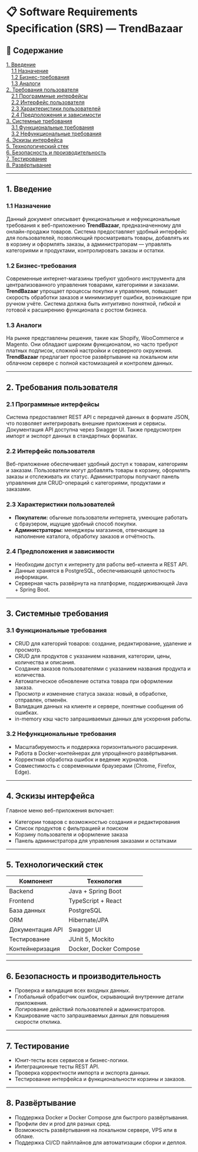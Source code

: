 # 📋 Software Requirements Specification (SRS) — TrendBazaar

## 📑 Содержание
[1. Введение](#1-введение)  
&emsp;[1.1 Назначение](#11-назнaчение)  
&emsp;[1.2 Бизнес-требования](#12-бизнес-требования)  
&emsp;[1.3 Аналоги](#13-аналогии)  
[2. Требования пользователя](#2-требования-пользователя)  
&emsp;[2.1 Программные интерфейсы](#21-программные-интерфейсы)  
&emsp;[2.2 Интерфейс пользователя](#22-интерфейс-пользователя)  
&emsp;[2.3 Характеристики пользователей](#23-характеристики-пользователей)  
&emsp;[2.4 Предположения и зависимости](#24-предположения-и-зависимости)  
[3. Системные требования](#3-системные-требования)  
&emsp;[3.1 Функциональные требования](#31-функциональные-требования)  
&emsp;[3.2 Нефункциональные требования](#32-нефункциональные-требования)  
[4. Эскизы интерфейса](#4-эскизы-интерфейса)  
[5. Технологический стек](#5-технологический-стек)  
[6. Безопасность и производительность](#6-безопасность-и-производительность)  
[7. Тестирование](#7-тестирование)  
[8. Развёртывание](#8-развёртывание)  

---

## 1. Введение  

### 1.1 Назначение  
Данный документ описывает функциональные и нефункциональные требования к веб-приложению **TrendBazaar**, предназначенному для онлайн-продажи товаров. Система предоставляет удобный интерфейс для пользователей, позволяющий просматривать товары, добавлять их в корзину и оформлять заказы, а администраторам — управлять категориями и продуктами, контролировать заказы и остатки.

### 1.2 Бизнес-требования  
Современные интернет-магазины требуют удобного инструмента для централизованного управления товарами, категориями и заказами. **TrendBazaar** упрощает процессы покупки и управления, повышает скорость обработки заказов и минимизирует ошибки, возникающие при ручном учёте. Система должна быть интуитивно понятной, гибкой и готовой к расширению функционала с ростом бизнеса.

### 1.3 Аналоги  
На рынке представлены решения, такие как Shopify, WooCommerce и Magento. Они обладают широким функционалом, но часто требуют платных подписок, сложной настройки и серверного окружения. **TrendBazaar** предлагает простое развёртывание на локальном или облачном сервере с полной кастомизацией и контролем данных.

---

## 2. Требования пользователя  

### 2.1 Программные интерфейсы  
Система предоставляет REST API с передачей данных в формате JSON, что позволяет интегрировать внешние приложения и сервисы. Документация API доступна через Swagger UI. Также предусмотрен импорт и экспорт данных в стандартных форматах.

### 2.2 Интерфейс пользователя  
Веб-приложение обеспечивает удобный доступ к товарам, категориям и заказам. Пользователи могут добавлять товары в корзину, оформлять заказы и отслеживать их статус. Администраторы получают панель управления для CRUD-операций с категориями, продуктами и заказами.

### 2.3 Характеристики пользователей  
- **Покупатели:** обычные пользователи интернета, умеющие работать с браузером, ищущие удобный способ покупки.  
- **Администраторы:** менеджеры магазинов, отвечающие за наполнение каталога, обработку заказов и отчётность.  

### 2.4 Предположения и зависимости  
- Необходим доступ к интернету для работы веб-клиента и REST API.  
- Данные хранятся в PostgreSQL, обеспечивающей целостность информации.  
- Серверная часть развёрнута на платформе, поддерживающей Java + Spring Boot.  

---

## 3. Системные требования  

### 3.1 Функциональные требования  
- CRUD для категорий товаров: создание, редактирование, удаление и просмотр.  
- CRUD для продуктов с указанием названия, категории, цены, количества и описания.  
- Создание заказов пользователями с указанием названия продукта и количества.  
- Автоматическое обновление остатка товара при оформлении заказа.  
- Просмотр и изменение статуса заказа: новый, в обработке, отправлен, отменён.  
- Валидация данных на клиенте и сервере, понятные сообщения об ошибках.  
- in-memory кэш часто запрашиваемых данных для ускорения работы.  

### 3.2 Нефункциональные требования  
- Масштабируемость и поддержка горизонтального расширения.  
- Работа в Docker-контейнерах для упрощённого развёртывания.  
- Корректная обработка ошибок и ведение журналов.  
- Совместимость с современными браузерами (Chrome, Firefox, Edge).  

---

## 4. Эскизы интерфейса  
Главное меню веб-приложения включает:  
- Категории товаров с возможностью создания и редактирования  
- Список продуктов с фильтрацией и поиском  
- Корзину пользователя и оформление заказа  
- Панель администратора для управления заказами и остатками  

---

## 5. Технологический стек  

| Компонент       | Технология               |
|-----------------|-------------------------|
| Backend         | Java + Spring Boot       |
| Frontend        | TypeScript + React       |
| База данных     | PostgreSQL               |
| ORM             | Hibernate/JPA            |
| Документация API| Swagger UI               |
| Тестирование    | JUnit 5, Mockito         |
| Контейнеризация | Docker, Docker Compose   |

---

## 6. Безопасность и производительность  
- Проверка и валидация всех входных данных.  
- Глобальный обработчик ошибок, скрывающий внутренние детали приложения.  
- Логирование действий пользователей и администраторов.  
- Кэширование часто запрашиваемых данных для повышения скорости отклика.  

---

## 7. Тестирование  
- Юнит-тесты всех сервисов и бизнес-логики.  
- Интеграционные тесты REST API.  
- Проверка корректности импорта и экспорта данных.  
- Тестирование интерфейса и функциональности корзины и заказов.  

---

## 8. Развёртывание  
- Поддержка Docker и Docker Compose для быстрого развёртывания.  
- Профили dev и prod для разных сред.  
- Возможность развёртывания на локальном сервере, VPS или в облаке.  
- Поддержка CI/CD пайплайнов для автоматизации сборки и деплоя.
